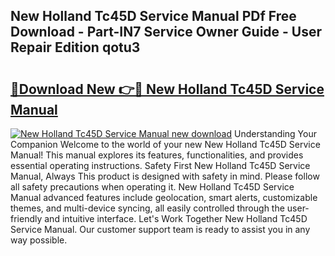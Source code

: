 ## New Holland Tc45D Service Manual PDf Free Download - Part-IN7 Service Owner Guide - User Repair Edition qotu3

# <h2><a href="http://bc95036.oget.top/?id=New+Holland+Tc45D+Service+Manual">🔗Download New 👉🔴 New Holland Tc45D Service Manual</a></h2>

[![New Holland Tc45D Service Manual new download](https://i.imgur.com/5g1atiW.png)](http://bc95036.oget.top/?id=New+Holland+Tc45D+Service+Manual)
Understanding Your Companion Welcome to the world of your new New Holland Tc45D Service Manual! This manual explores its features, functionalities, and provides essential operating instructions. Safety First New Holland Tc45D Service Manual, Always This product is designed with safety in mind. Please follow all safety precautions when operating it. New Holland Tc45D Service Manual advanced features include geolocation, smart alerts, customizable themes, and multi-device syncing, all easily controlled through the user-friendly and intuitive interface. Let's Work Together New Holland Tc45D Service Manual. Our customer support team is ready to assist you in any way possible.
